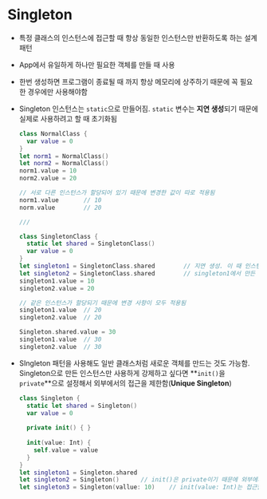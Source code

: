 # Singleton

- 특정 클래스의 인스턴스에 접근할 때 항상 동일한 인스턴스만 반환하도록 하는 설계 패턴

- App에서 유일하게 하나만 필요한 객체를 만들 때 사용

- 한번 생성하면 프로그램이 종료될 때 까지 항상 메모리에 상주하기 때문에 꼭 필요한 경우에만 사용해야함

- Singleton 인스턴스는 `static`으로 만들어짐. `static` 변수는 **지연 생성**되기 때문에 실제로 사용하려고 할 때 초기화됨

  ```swift
  class NormalClass {
    var value = 0
  }
  let norm1 = NormalClass()
  let norm2 = NormalClass()
  norm1.value = 10
  norm2.value = 20
  
  // 서로 다른 인스턴스가 할당되어 있기 때문에 변경한 값이 따로 적용됨
  norm1.value		// 10
  norm.value		// 20
  
  ///
  
  class SingletonClass {
    static let shared = SingletonClass()
    var value = 0
  }
  let singleton1 = SingletonClass.shared		// 지연 생성. 이 때 인스턴스 생성 후 할당
  let singleton2 = SingletonClass.shared		// singleton1에서 만든 인스턴스가 할당됨	
  singleton1.value = 10
  singleton2.value = 20
  
  // 같은 인스턴스가 할당되기 때문에 변경 사항이 모두 적용됨
  singleton1.value	// 20
  singleton2.value	// 20
  
  Singleton.shared.value = 30
  singleton1.value	// 30
  singleton2.value	// 30
  ```

- SIngleton 패턴을 사용해도 일반 클래스처럼 새로운 객체를 만드는 것도 가능함. Singleton으로 만든 인스턴스만 사용하게 강제하고 싶다면 **`init()`을 `private`**으로 설정해서 외부에서의 접근을 제한함(**Unique Singleton**)

  ```swift
  class Singleton {
    static let shared = Singleton()  
    var value = 0
    
    private init() { }
    
    init(value: Int) {
      self.value = value
    }
  }
  let singleton1 = Singleton.shared
  let singleton2 = Singleton()		// init()은 private이기 때문에 외부에서 접근할 수 없음. 생성 불가.
  let singleton3 = Singleton(vallue: 10)	// init(value: Int)는 접근할 수 있음. 생성 가능.
  ```

